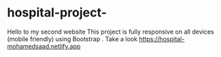 # hospital-project-
Hello to my second website 
This project is fully responsive on all devices (mobile friendly) using Bootstrap .
Take a look  https://hospital-mohamedsaad.netlify.app
